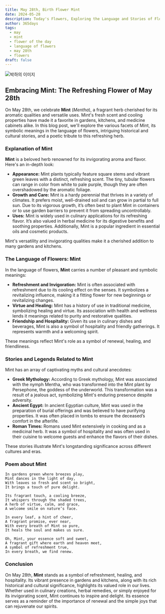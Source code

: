 ```yaml
---
title: May 28th, Birth Flower Mint
date: 2024-05-28
description: Today's Flowers, Exploring the Language and Stories of Flowers Mint
author: 365days
tags:
  - may
  - mint
  - flower of the day
  - language of flowers
  - may 28th
  - flowers
draft: false
---
```


![박하의 이미지](https://cdn.pixabay.com/photo/2019/08/21/14/55/mint-4421249_1280.jpg#center)

## Embracing Mint: The Refreshing Flower of May 28th

On May 28th, we celebrate **Mint** (*Mentha*), a fragrant herb cherished for its aromatic qualities and versatile uses. Mint's fresh scent and cooling properties have made it a favorite in gardens, kitchens, and medicine cabinets alike. In this blog post, we'll explore the various facets of Mint, its symbolic meanings in the language of flowers, intriguing historical and cultural stories, and a poetic tribute to this refreshing herb.

### Explanation of Mint

**Mint** is a beloved herb renowned for its invigorating aroma and flavor. Here's an in-depth look:

- **Appearance:** Mint plants typically feature square stems and vibrant green leaves with a distinct, refreshing scent. The tiny, tubular flowers can range in color from white to pale purple, though they are often overshadowed by the aromatic foliage.
- **Growth and Care:** Mint is a hardy perennial that thrives in a variety of climates. It prefers moist, well-drained soil and can grow in partial to full sun. Due to its vigorous growth, it’s often best to plant Mint in containers or to use garden barriers to prevent it from spreading uncontrollably.
- **Uses:** Mint is widely used in culinary applications for its refreshing flavor. It’s also valued in herbal medicine for its digestive benefits and soothing properties. Additionally, Mint is a popular ingredient in essential oils and cosmetic products.

Mint's versatility and invigorating qualities make it a cherished addition to many gardens and kitchens.

### The Language of Flowers: Mint

In the language of flowers, **Mint** carries a number of pleasant and symbolic meanings:

- **Refreshment and Invigoration:** Mint is often associated with refreshment due to its cooling effect on the senses. It symbolizes a revitalizing influence, making it a fitting flower for new beginnings or revitalizing changes.
- **Virtue and Healing:** Mint has a history of use in traditional medicine, symbolizing healing and virtue. Its association with health and wellness lends it meanings related to purity and restorative qualities.
- **Friendship and Hospitality:** Given its use in culinary dishes and beverages, Mint is also a symbol of hospitality and friendly gatherings. It represents warmth and a welcoming spirit.

These meanings reflect Mint's role as a symbol of renewal, healing, and friendliness.

### Stories and Legends Related to Mint

Mint has an array of captivating myths and cultural anecdotes:

- **Greek Mythology:** According to Greek mythology, Mint was associated with the nymph Mentha, who was transformed into the Mint plant by Persephone, the goddess of the underworld. This transformation was a result of a jealous act, symbolizing Mint's enduring presence despite adversity.
- **Ancient Egypt:** In ancient Egyptian culture, Mint was used in the preparation of burial offerings and was believed to have purifying properties. It was often placed in tombs to ensure the deceased’s comfort in the afterlife.
- **Roman Times:** Romans used Mint extensively in cooking and as a medicinal herb. It was a symbol of hospitality and was often used in their cuisine to welcome guests and enhance the flavors of their dishes.

These stories illustrate Mint's longstanding significance across different cultures and eras.

### Poem about Mint

	In gardens green where breezes play,
	Mint dances in the light of day,
	With leaves so fresh and scent so bright,
	It brings a touch of pure delight.
	
	Its fragrant touch, a cooling breeze,
	It whispers through the shaded trees,
	A herb of virtue, calm, and grace,
	A welcome smile on nature’s face.
	
	In every leaf, a hint of cheer,
	A fragrant promise, ever near,
	With every breath of Mint so pure,
	It heals the soul and makes us sure.
	
	Oh, Mint, your essence soft and sweet,
	A fragrant gift where earth and heaven meet,
	A symbol of refreshment true,
	In every breath, we find renew.

### Conclusion

On May 28th, **Mint** stands as a symbol of refreshment, healing, and hospitality. Its vibrant presence in gardens and kitchens, along with its rich historical and cultural significance, highlights its valued role in our lives. Whether used in culinary creations, herbal remedies, or simply enjoyed for its invigorating scent, Mint continues to inspire and delight. Its essence serves as a reminder of the importance of renewal and the simple joys that can rejuvenate our spirits.


